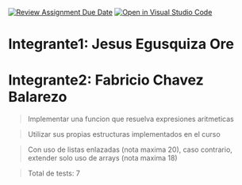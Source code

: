 [![Review Assignment Due Date](https://classroom.github.com/assets/deadline-readme-button-24ddc0f5d75046c5622901739e7c5dd533143b0c8e959d652212380cedb1ea36.svg)](https://classroom.github.com/a/xGnTyJqL)
[![Open in Visual Studio Code](https://classroom.github.com/assets/open-in-vscode-718a45dd9cf7e7f842a935f5ebbe5719a5e09af4491e668f4dbf3b35d5cca122.svg)](https://classroom.github.com/online_ide?assignment_repo_id=10862726&assignment_repo_type=AssignmentRepo)
# Integrante1: Jesus Egusquiza Ore
# Integrante2: Fabricio Chavez Balarezo

> Implementar una funcion que resuelva expresiones aritmeticas

> Utilizar sus propias estructuras implementados en el curso

> Con uso de listas enlazadas (nota maxima 20), caso contrario, extender solo uso de arrays (nota maxima 18)

>Total de tests: 7
